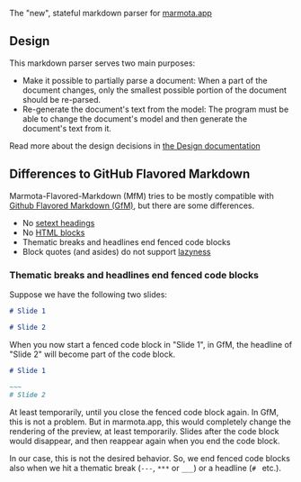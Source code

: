 The "new", stateful markdown parser for [marmota.app](https://marmota.app)

## Design

This markdown parser serves two main purposes:

* Make it possible to partially parse a document: When a part of the document changes, only the smallest possible portion of the document should be re-parsed.
* Re-generate the document's text from the model: The program must be able to change the document's model and then generate the document's text from it.

Read more about the design decisions in [the Design documentation](./docs/design.md)

## Differences to GitHub Flavored Markdown

Marmota-Flavored-Markdown (MfM) tries to be mostly compatible with
[Github Flavored Markdown (GfM)](https://github.github.com/gfm), but there are
some differences.

* No [setext headings](https://github.github.com/gfm/#setext-heading)
* No [HTML blocks](https://github.github.com/gfm/#html-block)
* Thematic breaks and headlines end fenced code blocks
* Block quotes (and asides) do not support [lazyness](https://github.github.com/gfm/#block-quote-marker)

### Thematic breaks and headlines end fenced code blocks

Suppose we have the following two slides:

```markdown
# Slide 1

# Slide 2
```

When you now start a fenced code block in "Slide 1", in GfM,
the headline of "Slide 2" will become part of the code block.

```markdown
# Slide 1

~~~
# Slide 2
```

At least temporarily, until you close the fenced code block again. In GfM, this is
not a problem. But in marmota.app, this would completely change the rendering of the
preview, at least temporarily. Slides after the code block would disappear, and then
reappear again when you end the code block.

In our case, this is not the desired behavior. So, we end fenced code blocks also when
we hit a thematic break (`---`, `***` or `___`) or a headline (`# ` etc.).
